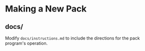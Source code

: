 # Making a New Pack

## docs/

Modify `docs/instructions.md` to include the directions for the pack program's operation.

## 
